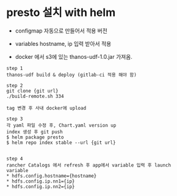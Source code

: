 # presto 설치 with helm
- configmap 자동으로 만들어서 적용 버전
- variables hostname, ip 입력 받아서 적용

- docker 에서 s3에 있는 thanos-udf-1.0.jar 가져옴.

```
step 1
thanos-udf build & deploy (gitlab-ci 적용 해야 함)

step 2
git clone {git url}
./build-remote.sh 334
  
tag 변경 후 사내 docker에 upload
  
step 3  
각 yaml 파일 수정 후, Chart.yaml version up
index 생성 후 git push
$ helm package presto
$ helm repo index stable --url {git url}
 
  
step 4
rancher Catalogs 에서 refresh 후 app에서 variable 입력 후 launch
variable
* hdfs.config.hostname={hostname}
* hdfs.config.ip.nn1={ip}
* hdfs.config.ip.nn2={ip}
```